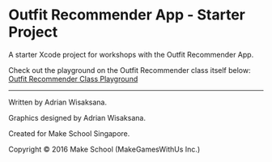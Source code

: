 # Outfit Recommender App - Starter Project
A starter Xcode project for workshops with the Outfit Recommender App.

Check out the playground on the Outfit Recommender class itself below:
[Outfit Recommender Class Playground](https://github.com/MakeSchool-Tutorials/Outfit-Recommender-v2)

---

Written by Adrian Wisaksana. 

Graphics designed by Adrian Wisaksana. 

Created for Make School Singapore. 

Copyright © 2016 Make School (MakeGamesWithUs Inc.)



